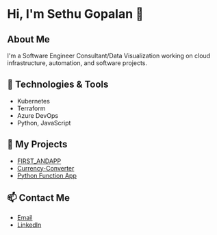 # Hi, I'm Sethu Gopalan 👋

## About Me
I'm a Software Engineer Consultant/Data Visualization working on cloud infrastructure, automation, and software projects.

## 🔧 Technologies & Tools
- Kubernetes
- Terraform
- Azure DevOps
- Python, JavaScript

## 📝 My Projects
- [FIRST_ANDAPP](https://github.com/SethuGopalan/FIRST_ANDAPP)
- [Currency-Converter](https://github.com/SethuGopalan/Currency-Converter)
- [Python Function App](https://github.com/SethuGopalan/Azure_Function_Python)

## 📫 Contact Me
- [Email](mailto:sethu@example.com)
- [LinkedIn](https://www.linkedin.com/in/sethu-gopalan-a8915367/)
